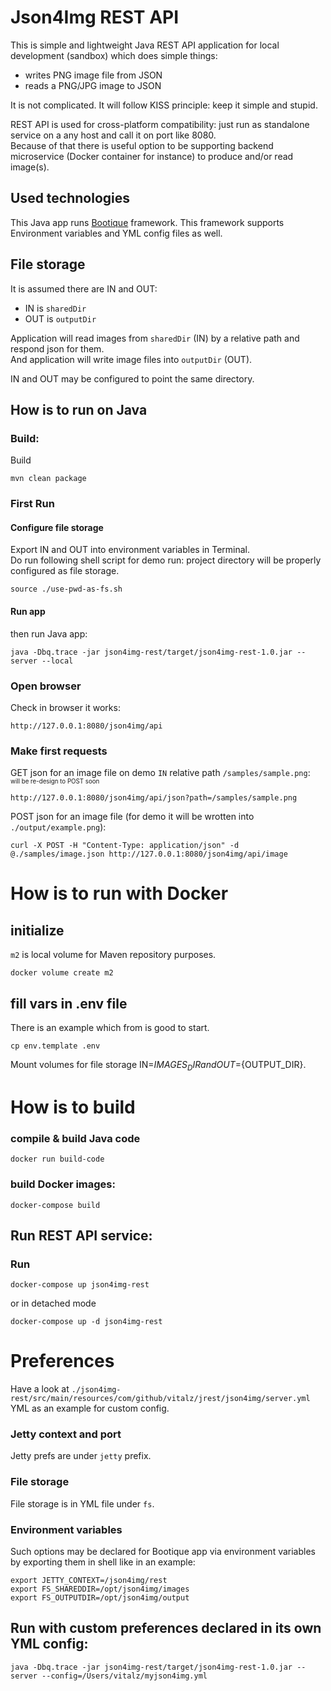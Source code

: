 # Json4Img REST API
This is simple and lightweight Java REST API application for local development (sandbox) which does simple things:
* writes PNG image file from JSON
* reads a PNG/JPG image to JSON  

It is not complicated. It will follow KISS principle: keep it simple and stupid.

REST API is used for cross-platform compatibility: just run as standalone service on a any host and call it on port like 8080.  
Because of that there is useful option to be supporting backend microservice (Docker container for instance) to produce and/or read image(s).

## Used technologies
This Java app runs [Bootique](https://bootique.io) framework. This framework supports Environment variables and YML config files as well.

## File storage
It is assumed there are IN and OUT:
* IN is `sharedDir`
* OUT is `outputDir`

Application will read images from `sharedDir` (IN) by a relative path and respond json for them.  
And application will write image files into `outputDir` (OUT).

IN and OUT may be configured to point the same directory.

## How is to run on Java
### Build:
Build
```shell
mvn clean package
```
### First Run
#### Configure file storage
Export IN and OUT into environment variables in Terminal.  
Do run following shell script for demo run: project directory will be properly configured as file storage.
```shell
source ./use-pwd-as-fs.sh
```
#### Run app
then run Java app:
```shell
java -Dbq.trace -jar json4img-rest/target/json4img-rest-1.0.jar --server --local
```
### Open browser
Check in browser it works:
```
http://127.0.0.1:8080/json4img/api
```
### Make first requests
GET json for an image file on demo `IN` relative path `/samples/sample.png`:  
<sub><sup>will be re-design to POST soon</sup></sub>
```
http://127.0.0.1:8080/json4img/api/json?path=/samples/sample.png
```
POST json for an image file (for demo it will be wrotten into `./output/example.png`):
```shell
curl -X POST -H "Content-Type: application/json" -d @./samples/image.json http://127.0.0.1:8080/json4img/api/image
```

# How is to run with Docker
## initialize
`m2` is local volume for Maven repository purposes.
```shell
docker volume create m2
```
## fill vars in .env file
There is an example which from is good to start.
```shell
cp env.template .env
```
Mount volumes for file storage IN=${IMAGES_DIR} and OUT=${OUTPUT_DIR}.
# How is to build
### compile & build Java code
```shell
docker run build-code
```
### build Docker images:
```shell
docker-compose build
```

## Run REST API service:

### Run
```shell
docker-compose up json4img-rest
```
or in detached mode
```shell
docker-compose up -d json4img-rest
```
# Preferences
Have a look at `./json4img-rest/src/main/resources/com/github/vitalz/jrest/json4img/server.yml` YML as an example for custom config.
### Jetty context and port
Jetty prefs are under `jetty` prefix.
### File storage
File storage is in YML file under `fs`.
### Environment variables
Such options may be declared for Bootique app via environment variables by exporting them in shell like in an example:
```shell
export JETTY_CONTEXT=/json4img/rest
export FS_SHAREDDIR=/opt/json4img/images
export FS_OUTPUTDIR=/opt/json4img/output
```
## Run with custom preferences declared in its own YML config:
```shell
java -Dbq.trace -jar json4img-rest/target/json4img-rest-1.0.jar --server --config=/Users/vitalz/myjson4img.yml
```
